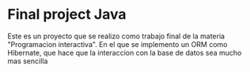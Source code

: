# Final project Java


Este es un proyecto que se realizo como trabajo final de la materia "Programacion interactiva". En el que se implemento un ORM como Hibernate, que hace que la interaccion con la base de datos sea mucho mas sencilla
